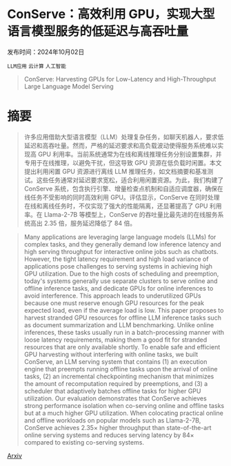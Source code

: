 # ConServe：高效利用 GPU，实现大型语言模型服务的低延迟与高吞吐量

发布时间：2024年10月02日

`LLM应用` `云计算` `人工智能`

> ConServe: Harvesting GPUs for Low-Latency and High-Throughput Large Language Model Serving

# 摘要

> 许多应用借助大型语言模型（LLM）处理复杂任务，如聊天机器人，要求低延迟和高吞吐量。然而，严格的延迟要求和高负载波动使得服务系统难以实现高 GPU 利用率。当前系统通常为在线和离线推理任务分别设置集群，并专用于在线推理，以避免干扰，但这导致 GPU 资源在低负载时闲置。本文提出利用闲置 GPU 资源进行离线 LLM 推理任务，如文档摘要和基准测试。这些任务通常对延迟要求宽松，适合利用闲置资源。为此，我们构建了 ConServe 系统，包含执行引擎、增量检查点机制和自适应调度器，确保在线任务不受影响的同时高效利用 GPU。评估显示，ConServe 在同时处理在线和离线任务时，不仅实现了强大的性能隔离，还显著提高了 GPU 利用率。在 Llama-2-7B 等模型上，ConServe 的吞吐量比最先进的在线服务系统高出 2.35 倍，服务延迟降低了 84 倍。

> Many applications are leveraging large language models (LLMs) for complex tasks, and they generally demand low inference latency and high serving throughput for interactive online jobs such as chatbots. However, the tight latency requirement and high load variance of applications pose challenges to serving systems in achieving high GPU utilization. Due to the high costs of scheduling and preemption, today's systems generally use separate clusters to serve online and offline inference tasks, and dedicate GPUs for online inferences to avoid interference. This approach leads to underutilized GPUs because one must reserve enough GPU resources for the peak expected load, even if the average load is low.
  This paper proposes to harvest stranded GPU resources for offline LLM inference tasks such as document summarization and LLM benchmarking. Unlike online inferences, these tasks usually run in a batch-processing manner with loose latency requirements, making them a good fit for stranded resources that are only available shortly. To enable safe and efficient GPU harvesting without interfering with online tasks, we built ConServe, an LLM serving system that contains (1) an execution engine that preempts running offline tasks upon the arrival of online tasks, (2) an incremental checkpointing mechanism that minimizes the amount of recomputation required by preemptions, and (3) a scheduler that adaptively batches offline tasks for higher GPU utilization. Our evaluation demonstrates that ConServe achieves strong performance isolation when co-serving online and offline tasks but at a much higher GPU utilization. When colocating practical online and offline workloads on popular models such as Llama-2-7B, ConServe achieves 2.35$\times$ higher throughput than state-of-the-art online serving systems and reduces serving latency by 84$\times$ compared to existing co-serving systems.

[Arxiv](https://arxiv.org/abs/2410.01228)
